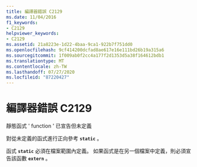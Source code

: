 ```yaml
---
title: 編譯器錯誤 C2129
ms.date: 11/04/2016
f1_keywords:
- C2129
helpviewer_keywords:
- C2129
ms.assetid: 21a8223e-1d22-4baa-9ca1-922b7f751dd0
ms.openlocfilehash: 9cf414200dcfad8ae617e16e111bd26b19a315a6
ms.sourcegitcommit: 1f009ab0f2cc4a177f2d1353d5a38f164612bdb1
ms.translationtype: MT
ms.contentlocale: zh-TW
ms.lasthandoff: 07/27/2020
ms.locfileid: "87220427"
---
```

# <a name="compiler-error-c2129"></a>編譯器錯誤 C2129

靜態函式 ' function ' 已宣告但未定義

對從未定義的函式進行正向參考 **`static`** 。

函式 **`static`** 必須在檔案範圍內定義。 如果函式是在另一個檔案中定義，則必須宣告該函數 **`extern`** 。

